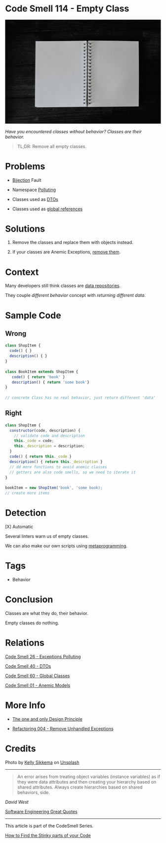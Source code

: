 # Code Smell 114 - Empty Class

![Code Smell 114 - Empty Class](kelly-sikkema-D6AlacFwS_Q-unsplash.jpg)

*Have you encountered classes without behavior? Classes are their behavior.*

> TL;DR: Remove all empty classes.

# Problems

- [Bijection](../../Theory/The%20One%20and%20Only%20Software%20Design%20Principle/readme.md) Fault

- Namespace [Polluting](../../Code%20Smells/Code%20Smell%2026%20-%20Exceptions%20Polluting/readme.md)

- Classes used as [DTOs](../../Code%20Smells/Code%20Smell%2040%20-%20DTOs/readme.md)

- Classes used as [global references](../../Code%20Smells/Code%20Smell%2060%20-%20Global%20Classes/readme.md)

# Solutions

1. Remove the classes and replace them with objects instead.

2. If your classes are Anemic Exceptions, [remove them](../../Refactorings/Refactoring%20004%20-%20Remove%20Unhandled%20Exceptions/readme.md).

# Context

Many developers still think classes are [data repositories](../../Code%20Smells/Code%20Smell%2001%20-%20Anemic%20Models/readme.md).

They couple *different behavior* concept with *returning different data*.

# Sample Code

## Wrong

[Gist Url]: # (https://gist.github.com/mcsee/729e6032d21c0c2997228680170ff768)
```javascript
class ShopItem { 
  code() { }
  description() { }                 
}

class BookItem extends ShopItem { 
   code() { return 'book' }
   description() { return 'some book'}     
}

// concrete Class has no real behavior, just return different 'data'
```

## Right

[Gist Url]: # (https://gist.github.com/mcsee/a8c680954291f8d9be4023ff8062b504)
```javascript
class ShopItem { 
  constructor(code, description) {
    // validate code and description
    this._code = code;
    this._description = description;
  }
  code() { return this._code }
  description() { return this._description }                 
  // dd more functions to avoid anemic classes
  // getters are also code smells, so we need to iterate it
}

bookItem = new ShopItem('book', 'some book);
// create more items
```

# Detection

[X] Automatic 

Several linters warn us of empty classes. 

We can also make our own scripts using [metaprogramming](../../Theory/Laziness%20I%20-%20Metaprogramming/readme.md).

# Tags

- Behavior

# Conclusion

Classes are what they do, their behavior.

Empty classes do nothing.

# Relations

[Code Smell 26 - Exceptions Polluting](../../Code%20Smells/Code%20Smell%2026%20-%20Exceptions%20Polluting/readme.md)

[Code Smell 40 - DTOs](../../Code%20Smells/Code%20Smell%2040%20-%20DTOs/readme.md)

[Code Smell 60 - Global Classes](../../Code%20Smells/Code%20Smell%2060%20-%20Global%20Classes/readme.md)

[Code Smell 01 - Anemic Models](../../Code%20Smells/Code%20Smell%2001%20-%20Anemic%20Models/readme.md)

# More Info

- [The one and only Design Principle](../../Theory/The%20One%20and%20Only%20Software%20Design%20Principle/readme.md)

- [Refactoring 004 - Remove Unhandled Exceptions](../../Refactorings/Refactoring%20004%20-%20Remove%20Unhandled%20Exceptions/readme.md)

# Credits

Photo by [Kelly Sikkema](https://unsplash.com/@kellysikkema) on [Unsplash](https://unsplash.com/s/photos/empty)
  
* * *

> An error arises from treating object variables (instance variables) as if they were data attributes and then creating your hierarchy based on shared attributes. Always create hierarchies based on shared behaviors, side.

_David West_
 
[Software Engineering Great Quotes](../../Quotes/Software%20Engineering%20Great%20Quotes/readme.md)

* * *

This article is part of the CodeSmell Series.

[How to Find the Stinky parts of your Code](../../Code%20Smells/How%20to%20Find%20the%20Stinky%20parts%20of%20your%20Code/readme.md)